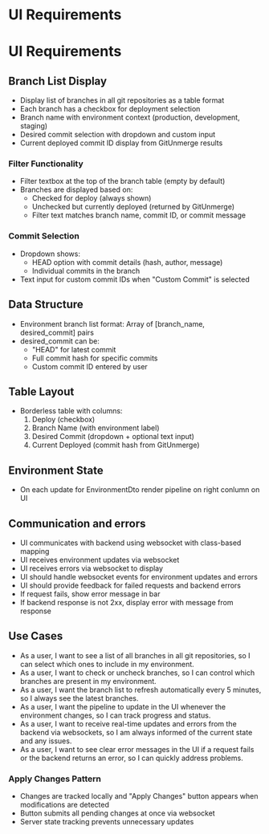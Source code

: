 # UI Requirements

# UI Requirements

## Branch List Display
- Display list of branches in all git repositories as a table format
- Each branch has a checkbox for deployment selection
- Branch name with environment context (production, development, staging)
- Desired commit selection with dropdown and custom input
- Current deployed commit ID display from GitUnmerge results

### Filter Functionality
- Filter textbox at the top of the branch table (empty by default)
- Branches are displayed based on:
  - Checked for deploy (always shown)
  - Unchecked but currently deployed (returned by GitUnmerge)
  - Filter text matches branch name, commit ID, or commit message

### Commit Selection
- Dropdown shows:
  - HEAD option with commit details (hash, author, message)
  - Individual commits in the branch
- Text input for custom commit IDs when "Custom Commit" is selected

## Data Structure
- Environment branch list format: Array of [branch_name, desired_commit] pairs
- desired_commit can be:
  - "HEAD" for latest commit
  - Full commit hash for specific commits
  - Custom commit ID entered by user

## Table Layout
- Borderless table with columns:
  1. Deploy (checkbox)
  2. Branch Name (with environment label)
  3. Desired Commit (dropdown + optional text input)
  4. Current Deployed (commit hash from GitUnmerge)

## Environment State
- On each update for EnvironmentDto render pipeline on right conlumn on UI

## Communication and errors
- UI communicates with backend using websocket with class-based mapping
- UI receives environment updates via websocket
- UI receives errors via websocket to display
- UI should handle websocket events for environment updates and errors
- UI should provide feedback for failed requests and backend errors
- If request fails, show error message in bar
- If backend response is not 2xx, display error with message from response

## Use Cases

- As a user, I want 
    to see a list of all branches in all git repositories, 
    so I can select which ones to include in my environment.
- As a user, I want 
    to check or uncheck branches, so I can control which branches are present in my environment.
- As a user, I want 
    the branch list to refresh automatically every 5 minutes, so I always see the latest branches.
- As a user, I want 
    the pipeline to update in the UI whenever the environment changes, 
    so I can track progress and status.
- As a user, I want 
    to receive real-time updates and errors from the backend via websockets, 
    so I am always informed of the current state and any issues.
- As a user, I want 
    to see clear error messages in the UI if a request fails or the backend returns an error, 
    so I can quickly address problems.

### Apply Changes Pattern
- Changes are tracked locally and "Apply Changes" button appears when modifications are detected
- Button submits all pending changes at once via websocket
- Server state tracking prevents unnecessary updates


